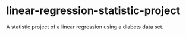 # linear-regression-statistic-project
A statistic project of a linear regression using a diabets data set.
